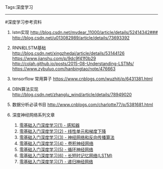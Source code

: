 ﻿Tags:深度学习

---
#深度学习参考资料

1. lstm实现
http://blog.csdn.net/mydear_11000/article/details/52414342###
http://blog.csdn.net/u013082989/article/details/73693392

2. RNN和LSTM基础
http://blog.csdn.net/xingzhedai/article/details/53144126
https://www.jianshu.com/p/9dc9f41f0b29
http://colah.github.io/posts/2015-08-Understanding-LSTMs/
https://www.zybuluo.com/hanbingtao/note/476663

3. tensorflow 常用算子
https://www.cnblogs.com/wuzhitj/p/6431381.html

4. DBN算法实现
http://blog.csdn.net/zhanglu_wind/article/details/78949020

5. 数据分析必读书目
http://www.cnblogs.com/charlotte77/p/5381681.html

6. 深度神经网络系列文章
    1. [零基础入门深度学习(1) - 感知器](https://www.zybuluo.com/hanbingtao/note/433855)
    2. [零基础入门深度学习(2) - 线性单元和梯度下降](https://www.zybuluo.com/hanbingtao/note/448086)
    3. [零基础入门深度学习(3) - 神经网络和反向传播算法](https://www.zybuluo.com/hanbingtao/note/476663)
    4. [零基础入门深度学习(4) - 卷积神经网络](https://www.zybuluo.com/hanbingtao/note/485480)
    5. [零基础入门深度学习(5) - 循环神经网络](https://www.zybuluo.com/hanbingtao/note/541458)
    6. [零基础入门深度学习(6) - 长短时记忆网络(LSTM)](https://zybuluo.com/hanbingtao/note/581764)
    7. [零基础入门深度学习(7) - 递归神经网络](https://www.zybuluo.com/hanbingtao/note/626300)
